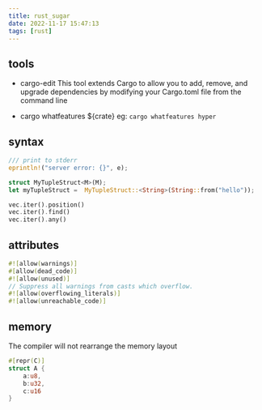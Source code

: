 ```yaml
---
title: rust_sugar
date: 2022-11-17 15:47:13
tags: [rust]
---
```


## tools
- cargo-edit
This tool extends Cargo to allow you to add, remove, and upgrade dependencies by modifying your Cargo.toml file from the command line

- cargo whatfeatures ${crate}
    eg: `cargo whatfeatures hyper`

## syntax
```rust
/// print to stderr
eprintln!("server error: {}", e);

struct MyTupleStruct<M>(M);
let myTupleStruct =  MyTupleStruct::<String>(String::from("hello"));

vec.iter().position()
vec.iter().find()
vec.iter().any()
```

## attributes
```rust
#![allow(warnings)]
#[allow(dead_code)]
#![allow(unused)]
// Suppress all warnings from casts which overflow.
#![allow(overflowing_literals)]
#![allow(unreachable_code)]
```

## memory
The compiler will not rearrange the memory layout
```rust
#[repr(C)]
struct A {
    a:u8,
    b:u32,
    c:u16
}
```
